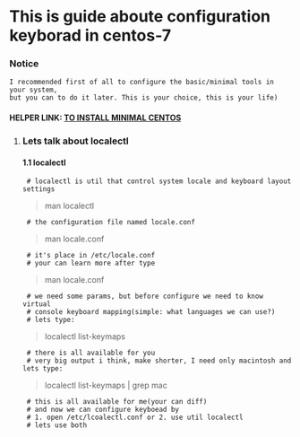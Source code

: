 # This is guide aboute configuration keyborad in centos-7

### Notice
	I recommended first of all to configure the basic/minimal tools in your system,  
	but you can to do it later. This is your choice, this is your life)  



#### HELPER LINK: [TO INSTALL MINIMAL CENTOS](../minimal/ "FOLLOW THIS LINK TO MINIMAL")  


1. ### Lets talk about localectl

	#### 1.1 localectl
		# localectl is util that control system locale and keyboard layout settings  

	> man localectl  

		# the configuration file named locale.conf  

	> man locale.conf  

		# it's place in /etc/locale.conf  
		# your can learn more after type  

	> man locale.conf  

		# we need some params, but before configure we need to know virtual  
		# console keyboard mapping(simple: what languages we can use?)  
		# lets type:  

	> localectl list-keymaps  

		# there is all available for you  
		# very big output i think, make shorter, I need only macintosh and lets type:  

	> localectl list-keymaps | grep mac  

		# this is all available for me(your can diff)  
		# and now we can configure keyboead by  
		# 1. open /etc/lcoalectl.conf or 2. use util localectl  
		# lets use both  
